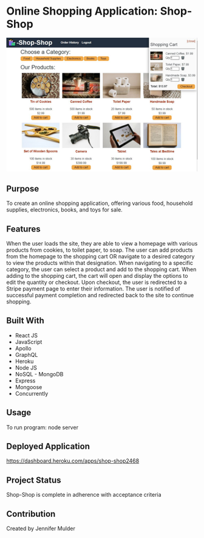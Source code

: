 # Online Shopping Application: Shop-Shop

![](client/src/assets/images/shop-shop.jpg)

## Purpose
To create an online shopping application, offering various food, household supplies, electronics, books, and toys for sale.

## Features
When the user loads the site, they are able to view a homepage with various products from cookies, to toilet paper, to soap. The user can add products from the homepage to the shopping cart OR navigate to a desired category to view the products within that designation. When navigating to a specific category, the user can select a product and add to the shopping cart. When adding to the shopping cart, the cart will open and display the options to edit the quantity or checkout. Upon checkout, the user is redirected to a Stripe payment page to enter their information. The user is notified of successful payment completion and redirected back to the site to continue shopping.

## Built With
* React JS
* JavaScript
* Apollo
* GraphQL
* Heroku
* Node JS 
* NoSQL - MongoDB
* Express
* Mongoose
* Concurrently

## Usage
To run program: node server

## Deployed Application
https://dashboard.heroku.com/apps/shop-shop2468

## Project Status
Shop-Shop is complete in adherence with acceptance criteria

## Contribution
Created by Jennifer Mulder
